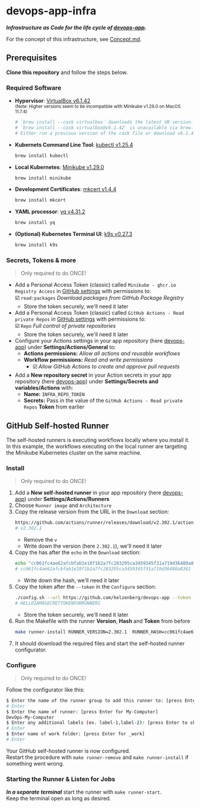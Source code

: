 # devops-app-infra

**_Infrastructure as Code for the life cycle of [devops-app](https://github.com/kelzenberg/devops-app)._**

For the concept of this infrastructure, see [Concept.md](./Concept.md).

## Prerequisites

**Clone this repository** and follow the steps below.

### Required Software

- **Hypervisor**: [VirtualBox v6.1.42](https://www.virtualbox.org/wiki/Download_Old_Builds_6_1)  
  <sub>(Note: Higher versions seem to be incompatible with Minikube v1.29.0 on MacOS 11.7.4)</sub>
  ```sh
  # `brew install --cask virtualbox` downloads the latest VB version.
  # `brew install --cask virtualbox@v6.1.42` is unavailable via brew.
  # Either run a previous version of the cask file or download v6.1.42 manually.
  ```
- **Kubernets Command Line Tool**: [kubectl v1.25.4](https://kubernetes.io/docs/tasks/tools/)
  ```sh
  brew install kubectl
  ```
- **Local Kubernetes**: [Minikube v1.29.0](https://minikube.sigs.k8s.io/docs/start/)
  ```sh
  brew install minikube
  ```
- **Development Certificates**: [mkcert v1.4.4](https://github.com/FiloSottile/mkcert)
  ```sh
  brew install mkcert
  ```
- **YAML processor**: [yq v4.31.2](https://github.com/mikefarah/yq)
  ```sh
  brew install yq
  ```
- **(Optional) Kubernetes Terminal UI**: [k9s v0.27.3](https://k9scli.io/topics/install/)
  ```sh
  brew install k9s
  ```

### Secrets, Tokens & more

> Only required to do ONCE!

- Add a Personal Access Token (classic) called `Minikube - ghcr.io Registry Access` in [GitHub settings](https://github.com/settings/tokens) with permissions to:  
  ☑️ `read:packages` _Download packages from GitHub Package Registry_
  - Store the token securely, we'll need it later
- Add a Personal Access Token (classic) called `GitHub Actions - Read private Repos` in [GitHub settings](https://github.com/settings/tokens) with permissions to:  
  ☑️ `Repo` _Full control of private repositories_
  - Store the token securely, we'll need it later
- Configure your Actions settings in your app repository (here [devops-app](https://github.com/kelzenberg/devops-app/settings/actions)) under **Settings/Actions/General** to:
  - **Actions permissions:** _Allow all actions and reusable workflows_
  - **Workflow permissions:** _Read and write permissions_
    - ☑️ _Allow GitHub Actions to create and approve pull requests_
- Add a **New repository secret** in your Action secrets in your app repository (here [devops-app](https://github.com/kelzenberg/devops-app/settings/secrets/actions)) under **Settings/Secrets and variables/Actions** with:
  - **Name:** `INFRA_REPO_TOKEN`
  - **Secrets:** Pass in the value of the `GitHub Actions - Read private Repos` **Token** from earlier

## GitHub Self-hosted Runner

The self-hosted runners is executing workflows locally where you install it.  
In this example, the workflows executing on the local runner are targeting the Minikube Kubernetes cluster on the same machine.

### Install

> Only required to do ONCE!

1. Add a **New self-hosted runner** in your app repository (here [devops-app](https://github.com/kelzenberg/devops-app/settings/actions/runners)) under **Settings/Actions/Runners**
2. Choose `Runner image` and `Architecture`
3. Copy the release version from the URL in the `Download` section:
   ```sh
   https://github.com/actions/runner/releases/download/v2.302.1/actions-runner-osx-x64-2.302.1.tar.gz
   # v2.302.1
   ```
   - Remove the `v`
   - Write down the version (here `2.302.1`), we'll need it later
4. Copy the has after the `echo` in the `Download` section:
   ```sh
   echo "cc061fc4ae62afcbfab1e18f1b2a7fc283295ca3459345f31a719d36480a8361  actions-runner-osx-x64-2.302.1.tar.gz" | shasum -a 256 -c
   # cc061fc4ae62afcbfab1e18f1b2a7fc283295ca3459345f31a719d36480a8361
   ```
   - Write down the hash, we'll need it later
5. Copy the token after the `--token` in the `Configure` section:
   ```sh
   ./config.sh --url https://github.com/kelzenberg/devops-app --token HELLOIAMASECRETTOKENFORRUNNERS
   # HELLOIAMASECRETTOKENFORRUNNERS
   ```
   - Store the token securely, we'll need it later
6. Run the Makefile with the runner **Version**, **Hash** and **Token** from before
   ```sh
   make runner-install RUNNER_VERSION=2.302.1  RUNNER_HASH=cc061fc4ae62afcbfab1e18f1b2a7fc283295ca3459345f31a719d36480a8361 RUNNER_TOKEN=HELLOIAMASECRETTOKENFORRUNNERS
   ```
7. It should download the required files and start the self-hosted runner configurator.

### Configure

> Only required to do ONCE!

Follow the configurator like this:

```sh
$ Enter the name of the runner group to add this runner to: [press Enter for Default]
# Enter
$ Enter the name of runner: [press Enter for My-Computer]
DevOps-My-Computer
$ Enter any additional labels (ex. label-1,label-2): [press Enter to skip]
# Enter
$ Enter name of work folder: [press Enter for _work]
# Enter
```

Your GitHub self-hosted runner is now configured.  
Restart the procedure with `make runner-remove` and `make runner-install` if something went wrong.

### Starting the Runner & Listen for Jobs

**_In a separate terminal_** start the runner with `make runner-start`.  
Keep the terminal open as long as desired.
